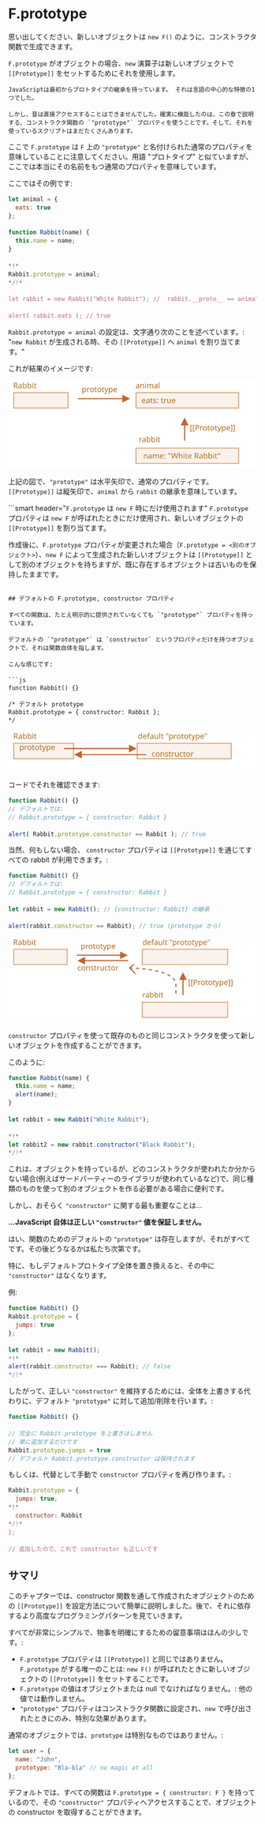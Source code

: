 # F.prototype

思い出してください、新しいオブジェクトは `new F()` のように、コンストラクタ関数で生成できます。

`F.prototype` がオブジェクトの場合、`new` 演算子は新しいオブジェクトで `[[Prototype]]` をセットするためにそれを使用します。

```smart
JavaScriptは最初からプロトタイプの継承を持っています。 それは言語の中心的な特徴の1つでした。

しかし、昔は直接アクセスすることはできませんでした。確実に機能したのは、この章で説明する、コンストラクタ関数の `"prototype"` プロパティを使うことです。そして、それを使っているスクリプトはまだたくさんあります。
```

ここで `F.prototype` は `F` 上の `"prototype"` と名付けられた通常のプロパティを意味していることに注意してください。用語 "プロトタイプ" と似ていますが、ここでは本当にその名前をもつ通常のプロパティを意味しています。

ここではその例です:

```js run
let animal = {
  eats: true
};

function Rabbit(name) {
  this.name = name;
}

*!*
Rabbit.prototype = animal;
*/!*

let rabbit = new Rabbit("White Rabbit"); //  rabbit.__proto__ == animal

alert( rabbit.eats ); // true
```

`Rabbit.prototype = animal` の設定は、文字通り次のことを述べています。: "`new Rabbit` が生成される時、その `[[Prototype]]` へ `animal` を割り当てます。"

これが結果のイメージです:

![](proto-constructor-animal-rabbit.svg)

上記の図で、`"prototype"` は水平矢印で、通常のプロパティです。`[[Prototype]]` は縦矢印で、`animal` から `rabbit` の継承を意味しています。

```smart header="`F.prototype` は `new F` 時にだけ使用されます"
`F.prototype` プロパティは `new F` が呼ばれたときにだけ使用され、新しいオブジェクトの `[[Prototype]]` を割り当てます。

作成後に、`F.prototype` プロパティが変更された場合（`F.prototype = <別のオブジェクト>`）、`new F` によって生成された新しいオブジェクトは `[[Prototype]]` として別のオブジェクトを持ちますが、既に存在するオブジェクトは古いものを保持したままです。
```

## デフォルトの F.prototype, constructor プロパティ 

すべての関数は、たとえ明示的に提供されていなくても `"prototype"` プロパティを持っています。

デフォルトの `"prototype"` は `constructor` というプロパティだけを持つオブジェクトで、それは関数自体を指します。

こんな感じです:

```js
function Rabbit() {}

/* デフォルト prototype
Rabbit.prototype = { constructor: Rabbit };
*/
```

![](function-prototype-constructor.svg)

コードでそれを確認できます:

```js run
function Rabbit() {}
// デフォルトでは:
// Rabbit.prototype = { constructor: Rabbit }

alert( Rabbit.prototype.constructor == Rabbit ); // true
```

当然、何もしない場合、 `constructor` プロパティは `[[Prototype]]` を通じてすべての rabbit が利用できます。:

```js run
function Rabbit() {}
// デフォルトでは:
// Rabbit.prototype = { constructor: Rabbit }

let rabbit = new Rabbit(); // {constructor: Rabbit} の継承

alert(rabbit.constructor == Rabbit); // true (prototype から)
```

![](rabbit-prototype-constructor.svg)

`constructor` プロパティを使って既存のものと同じコンストラクタを使って新しいオブジェクトを作成することができます。

このように:

```js run
function Rabbit(name) {
  this.name = name;
  alert(name);
}

let rabbit = new Rabbit("White Rabbit");

*!*
let rabbit2 = new rabbit.constructor("Black Rabbit");
*/!*
```

これは、オブジェクトを持っているが、どのコンストラクタが使われたか分からない場合(例えばサードパーティーのライブラリが使われているなど)で、同じ種類のものを使って別のオブジェクトを作る必要がある場合に便利です。

しかし、おそらく `"constructor"` に関する最も重要なことは...

**...JavaScript 自体は正しい `"constructor"` 値を保証しません。**

はい、関数のためのデフォルトの `"prototype"` は存在しますが、それがすべてです。その後どうなるかは私たち次第です。

特に、もしデフォルトプロトタイプ全体を置き換えると、その中に `"constructor"` はなくなります。

例:

```js run
function Rabbit() {}
Rabbit.prototype = {
  jumps: true
};

let rabbit = new Rabbit();
*!*
alert(rabbit.constructor === Rabbit); // false
*/!*
```

したがって、正しい `"constructor"` を維持するためには、全体を上書きする代わりに、デフォルト `"prototype"` に対して追加/削除を行います。:

```js
function Rabbit() {}

// 完全に Rabbit.prototype を上書きはしません
// 単に追加するだけです
Rabbit.prototype.jumps = true
// デフォルト Rabbit.prototype.constructor は保持されます
```

もしくは、代替として手動で `constructor` プロパティを再び作ります。:

```js
Rabbit.prototype = {
  jumps: true,
*!*
  constructor: Rabbit
*/!*
};

// 追加したので、これで constructor も正しいです
```


## サマリ 

このチャプターでは、constructor 関数を通して作成されたオブジェクトのための `[[Prototype]]` を設定方法について簡単に説明しました。後で、それに依存するより高度なプログラミングパターンを見ていきます。

すべてが非常にシンプルで、物事を明確にするための留意事項はほんの少しです。:

- `F.prototype` プロパティは `[[Prototype]]` と同じではありません。`F.prototype` がする唯一のことは: `new F()` が呼ばれたときに新しいオブジェクトの `[[Prototype]]` をセットすることです。
- `F.prototype` の値はオブジェクトまたは null でなければなりません。: 他の値では動作しません。
- `"prototype"` プロパティはコンストラクタ関数に設定され、`new` で呼び出されたときにのみ、特別な効果があります。

通常のオブジェクトでは、`prototype` は特別なものではありません。:
```js
let user = {
  name: "John",
  prototype: "Bla-bla" // no magic at all
};
```

デフォルトでは、すべての関数は `F.prototype = { constructor: F }` を持っているので、その `"constructor"` プロパティへアクセスすることで、オブジェクトの constructor を取得することができます。
